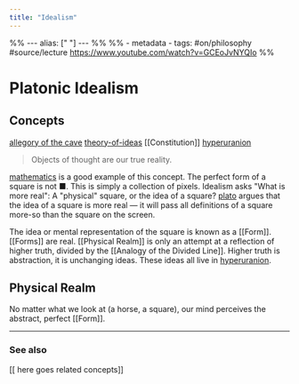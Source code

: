```yaml
---
title: "Idealism"
---
```

%% ---
alias: [" "]
--- %%
%% - metadata
	- tags: #on/philosophy 
	#source/lecture https://www.youtube.com/watch?v=GCEoJvNYQIo
%%


# Platonic Idealism

## Concepts
[allegory of the cave](allegory-cave.md)
[theory-of-ideas](theory-of-ideas.md)
[[Constitution]]
[hyperuranion](hyperuranion.md)


> Objects of thought are our true reality.

[mathematics](mathematics.md) is a good example of this concept. The perfect form of a square is not ■. This is simply a collection of pixels. Idealism asks "What is more real": A "physical" square, or the idea of a square? [plato](plato.md) argues that the idea of a square is more real — it will pass all definitions of a square more-so than the square on the screen. 

The idea or mental representation of the square is known as a [[Form]]. [[Forms]] are real. [[Physical Realm]] is only an attempt at a reflection of higher truth, divided by the [[Analogy of the Divided Line]]. Higher truth is abstraction, it is unchanging ideas. These ideas all live in [hyperuranion](hyperuranion.md).

## Physical Realm 
No matter what we look at (a horse, a square), our mind perceives the abstract, perfect [[Form]].

-------------
### See also
[[ here goes related concepts]]
